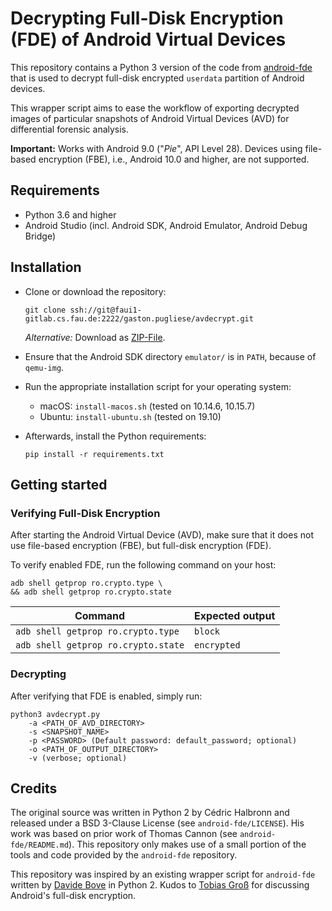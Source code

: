 # Decrypting Full-Disk Encryption (FDE) of Android Virtual Devices

This repository contains a Python 3 version of the code from 
<a href="https://github.com/sogeti-esec-lab/android-fde" target="_blank" rel="noopener nofollow noreferrer">android-fde</a> 
that is used to decrypt full-disk encrypted `userdata` partition of Android devices.  

This wrapper script aims to ease the workflow of 
exporting decrypted images of particular snapshots 
of Android Virtual Devices (AVD) for differential forensic analysis. 

**Important:** Works with Android 9.0 ("*Pie*", API Level 28). 
Devices using file-based encryption (FBE), 
i.e., Android 10.0 and higher, are not supported. 


## Requirements

* Python 3.6 and higher
* Android Studio (incl. Android SDK, Android Emulator, Android Debug Bridge)


## Installation

* Clone or download the repository:
    ```
    git clone ssh://git@faui1-gitlab.cs.fau.de:2222/gaston.pugliese/avdecrypt.git
    ```

    _Alternative:_ Download as [ZIP-File](https://faui1-gitlab.cs.fau.de/gaston.pugliese/avdecrypt/-/archive/master/avdecrypt-master.zip).

* Ensure that the Android SDK directory `emulator/` is in `PATH`, because of `qemu-img`.

* Run the appropriate installation script for your operating system:
    * macOS: `install-macos.sh` (tested on 10.14.6, 10.15.7)
    * Ubuntu: `install-ubuntu.sh` (tested on 19.10)

* Afterwards, install the Python requirements:
    ```
    pip install -r requirements.txt
    ```


## Getting started

### Verifying Full-Disk Encryption

After starting the Android Virtual Device (AVD), 
make sure that it does not use file-based encryption (FBE), 
but full-disk encryption (FDE).

To verify enabled FDE, run the following command on your host:

```
adb shell getprop ro.crypto.type \
&& adb shell getprop ro.crypto.state
```

| Command | Expected output |
| -- | -- |
| `adb shell getprop ro.crypto.type` | `block` |
| `adb shell getprop ro.crypto.state` | `encrypted` |

### Decrypting

After verifying that FDE is enabled, simply run:
```
python3 avdecrypt.py 
    -a <PATH_OF_AVD_DIRECTORY> 
    -s <SNAPSHOT_NAME>
    -p <PASSWORD> (Default password: default_password; optional)
    -o <PATH_OF_OUTPUT_DIRECTORY>
    -v (verbose; optional)
```

## Credits

The original source was written in Python 2 
by Cédric Halbronn and released under a 
BSD 3-Clause License (see `android-fde/LICENSE`). 
His work was based on prior work of Thomas Cannon (see `android-fde/README.md`). 
This repository only makes use of a small portion of the tools and code 
provided by the `android-fde` repository.  

This repository was inspired by an existing wrapper script 
for `android-fde` written by [Davide Bove](https://www.cs1.tf.fau.de/person/davide-bove/) in Python 2. 
Kudos to [Tobias Groß](https://www.cs1.tf.fau.de/person/tobias-gros/) for discussing Android's full-disk encryption.

